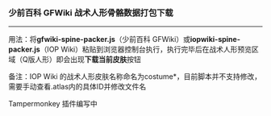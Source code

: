 ### 少前百科 GFWiki 战术人形骨骼数据打包下载 ###

----------

用法：将**gfwiki-spine-packer.js**（少前百科 GFWiki）或**iopwiki-spine-packer.js**（IOP Wiki）粘贴到浏览器控制台执行，执行完毕后在战术人形预览区域（Q版人形）即会出现**下载当前皮肤**按钮

备注：IOP Wiki 的战术人形皮肤名称命名为costume*，目前脚本并不支持修改，需要手动查看.atlas内的具体ID并修改文件名

Tampermonkey 插件编写中